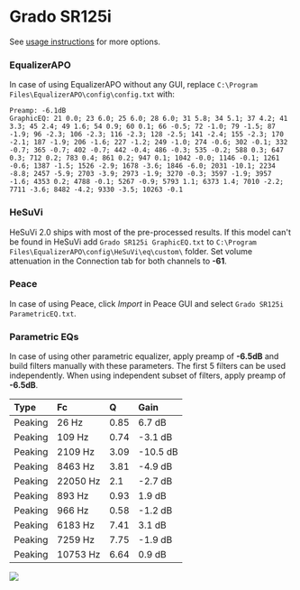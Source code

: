 # Grado SR125i
See [usage instructions](https://github.com/jaakkopasanen/AutoEq#usage) for more options.

### EqualizerAPO
In case of using EqualizerAPO without any GUI, replace `C:\Program Files\EqualizerAPO\config\config.txt`
with:
```
Preamp: -6.1dB
GraphicEQ: 21 0.0; 23 6.0; 25 6.0; 28 6.0; 31 5.8; 34 5.1; 37 4.2; 41 3.3; 45 2.4; 49 1.6; 54 0.9; 60 0.1; 66 -0.5; 72 -1.0; 79 -1.5; 87 -1.9; 96 -2.3; 106 -2.3; 116 -2.3; 128 -2.5; 141 -2.4; 155 -2.3; 170 -2.1; 187 -1.9; 206 -1.6; 227 -1.2; 249 -1.0; 274 -0.6; 302 -0.1; 332 -0.7; 365 -0.7; 402 -0.7; 442 -0.4; 486 -0.3; 535 -0.2; 588 0.3; 647 0.3; 712 0.2; 783 0.4; 861 0.2; 947 0.1; 1042 -0.0; 1146 -0.1; 1261 -0.6; 1387 -1.5; 1526 -2.9; 1678 -3.6; 1846 -6.0; 2031 -10.1; 2234 -8.8; 2457 -5.9; 2703 -3.9; 2973 -1.9; 3270 -0.3; 3597 -1.9; 3957 -1.6; 4353 0.2; 4788 -0.1; 5267 -0.9; 5793 1.1; 6373 1.4; 7010 -2.2; 7711 -3.6; 8482 -4.2; 9330 -3.5; 10263 -0.1
```

### HeSuVi
HeSuVi 2.0 ships with most of the pre-processed results. If this model can't be found in HeSuVi add
`Grado SR125i GraphicEQ.txt` to `C:\Program Files\EqualizerAPO\config\HeSuVi\eq\custom\` folder.
Set volume attenuation in the Connection tab for both channels to **-61**.

### Peace
In case of using Peace, click *Import* in Peace GUI and select `Grado SR125i ParametricEQ.txt`.

### Parametric EQs
In case of using other parametric equalizer, apply preamp of **-6.5dB** and build filters manually
with these parameters. The first 5 filters can be used independently.
When using independent subset of filters, apply preamp of **-6.5dB**.

| Type    | Fc       |    Q | Gain     |
|:--------|:---------|:-----|:---------|
| Peaking | 26 Hz    | 0.85 | 6.7 dB   |
| Peaking | 109 Hz   | 0.74 | -3.1 dB  |
| Peaking | 2109 Hz  | 3.09 | -10.5 dB |
| Peaking | 8463 Hz  | 3.81 | -4.9 dB  |
| Peaking | 22050 Hz | 2.1  | -2.7 dB  |
| Peaking | 893 Hz   | 0.93 | 1.9 dB   |
| Peaking | 966 Hz   | 0.58 | -1.2 dB  |
| Peaking | 6183 Hz  | 7.41 | 3.1 dB   |
| Peaking | 7259 Hz  | 7.75 | -1.9 dB  |
| Peaking | 10753 Hz | 6.64 | 0.9 dB   |

![](https://raw.githubusercontent.com/jaakkopasanen/AutoEq/master/results/innerfidelity/sbaf-serious/Grado%20SR125i/Grado%20SR125i.png)